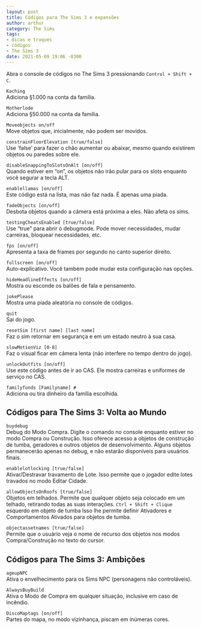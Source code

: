 ```yaml
---
layout: post
title: Códigos para The Sims 3 e expansões
author: arthur
category: The Sims
tags:
- dicas e truques
- códigos
- The Sims 3
date: 2021-05-09 19:06 -0300
---
```

Abra o console de códigos no The Sims 3 pressionando `Control + Shift + C`.

`Kaching`  
Adiciona §1.000 na conta da família.

`Motherlode`  
Adiciona §50.000 na conta da família.

`Moveobjects on/off`  
Move objetos que, inicialmente, não podem ser movidos.

`constrainFloorElevation [true/false]`  
Use 'false' para fazer o chão aumentar ou abaixar, mesmo quando existirem objetos ou paredes sobre ele.

`disableSnappingToSlotsOnAlt [on/off]`  
Quando estiver em “on”, os objetos não irão pular para os slots enquanto você segurar a tecla ALT.

`enablellamas [on/off]`  
Este código está na lista, mas não faz nada. É apenas uma piada.

`fadeObjects [on/off]`  
Desbota objetos quando a câmera está próxima a eles. Não afeta os sims.

`testingCheatsEnabled [true/false]`  
Use “true” para abrir o debugmode. Pode mover necessidades, mudar carreiras, bloquear necessidades, etc.

`fps [on/off]`  
Apresenta a taxa de frames por segundo no canto superior direito.

`fullscreen [on/off]`  
Auto-explicativo. Você também pode mudar esta configuração nas opções.

`hideHeadlineEffects [on/off]`  
Mostra ou esconde os balões de fala e pensamento.

`jokePlease`  
Mostra uma piada aleatória no console de códigos.

`quit`  
Sai do jogo.

`resetSim [first name] [last name]`  
Faz o sim retornar em segurança e em um estado neutro à sua casa.

`slowMotionViz [0-8]`  
Faz o visual ficar em câmera lenta (não interfere no tempo dentro do jogo).

`unlockOutfits [on/off]`  
Use este código antes de ir ao CAS. Ele mostra carreiras e uniformes de serviço no CAS.

`familyfunds [Familyname] #`  
Adiciona ou tira dinheiro da família escolhida.

## Códigos para The Sims 3: Volta ao Mundo

`buydebug`  
Debug do Modo Compra. Digite o comando no console enquanto estiver no modo Compra ou Construção. Isso oferece acesso a objetos de construção de tumba, geradores e outros objetos de desenvolvimento. Alguns objetos permanecerão apenas no debug, e não estarão disponíveis para usuários finais.

`enablelotlocking [true/false]`  
Ativar/Destravar travamento de Lote. Isso permite que o jogador edite lotes travados no modo Editar Cidade.

`allowObjectsOnRoofs [true/false]`  
Objetos em telhados. Permite que qualquer objeto seja colocado em um telhado, retirando todas as suas interações.
`Ctrl + Shift + Clique` esquerdo em objeto de tumba	Isso lhe permite definir Ativadores e Comportamentos Ativados para objetos de tumba.

`objectassetnames [true/false]`  
Permite que o usuário veja o nome de recurso dos objetos nos modos Compra/Construção no texto do cursor.

## Códigos para The Sims 3: Ambições

`ageupNPC`  
Ativa o envelhecimento para os Sims NPC (personagens não controláveis).

`AlwaysBuyBuild`  
Ativa o Modo de Compra em qualquer situação, inclusive em caso de incêndio.

`DiscoMaptags [on/off]`  
Partes do mapa, no modo vizinhança, piscam em inúmeras cores.

